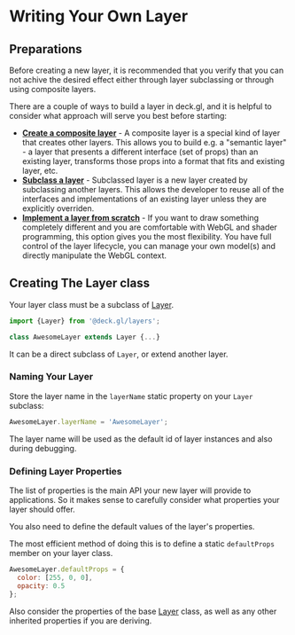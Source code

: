 # Writing Your Own Layer

## Preparations

Before creating a new layer, it is recommended that you verify that you can not achive the desired effect either through layer subclassing or through using composite layers.

There are a couple of ways to build a layer in deck.gl, and it is helpful to consider what approach will serve you best before starting:

* **[Create a composite layer](/docs/developer-guide/composite-layers.md)** - A composite layer is a special kind of layer that creates other layers. This allows you to build e.g. a "semantic layer" - a layer that presents a different interface (set of props) than an existing layer, transforms those props into a format that fits and existing layer, etc.
* **[Subclass a layer](/docs/developer-guide/subclassed-layers.md)** - Subclassed layer is a new layer created by subclassing another layers. This allows the developer to reuse all of the interfaces and implementations of an existing layer unless they are explicitly overriden.
* **[Implement a layer from scratch](/docs/developer-guide/primitive-layers.md)** - If you want to draw something completely different and you are comfortable with WebGL and shader programming, this option gives you the most flexibility. You have full control of the layer lifecycle, you can manage your own model(s) and directly manipulate the WebGL context.


## Creating The Layer class

Your layer class must be a subclass of [Layer](/docs/api-reference/layer.md).

```js
import {Layer} from '@deck.gl/layers';

class AwesomeLayer extends Layer {...}
```

It can be a direct subclass of `Layer`, or extend another layer.

### Naming Your Layer

Store the layer name in the `layerName` static property on your `Layer` subclass:

```js
AwesomeLayer.layerName = 'AwesomeLayer';
```

The layer name will be used as the default id of layer instances and also during
debugging.


### Defining Layer Properties

The list of properties is the main API your new layer will provide to
applications. So it makes sense to carefully consider what properties
your layer should offer.

You also need to define the default values of the layer's properties.

The most efficient method of doing this is to define a static `defaultProps`
member on your layer class.

```js
AwesomeLayer.defaultProps = {
  color: [255, 0, 0],
  opacity: 0.5
};
```

Also consider the properties of the base [Layer](/docs/api-reference/layer.md) class,
as well as any other inherited properties if you are deriving.
